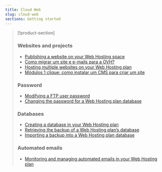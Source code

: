 ```yaml
---
title: Cloud Web
slug: cloud-web
sections: Getting started
---
```


> [!product-section]
>
> ### Websites and projects
>
> - [Publishing a website on your Web Hosting space](https://docs.ovh.com/gb/en/hosting/web_hosting_how_to_get_my_website_online/)
> - [Como migrar um site e e-mails para a OVH?](https://docs.ovh.com/pt/hosting/migrar-site-para-ovh/)
> - [Hosting multiple websites on your Web Hosting plan](https://docs.ovh.com/gb/en/hosting/multisites-configuring-multiple-websites/)
> - [Módulos 1 clique: como instalar um CMS para criar um site](https://docs.ovh.com/pt/hosting/partilhado_guias_dos_modulos_dos_alojamentos_partilhados/)
>
> ### Password
>
> - [Modifying a FTP user password](https://docs.ovh.com/gb/en/hosting/modify-ftp-user-password/)
> - [Changing the password for a Web Hosting plan database](https://docs.ovh.com/gb/en/hosting/change-password-database/)
>
> ### Databases
>
> - [Creating a database in your Web Hosting plan](https://docs.ovh.com/gb/en/hosting/creating-database/)
> - [Retrieving the backup of a Web Hosting plan’s database](https://docs.ovh.com/gb/en/hosting/web_hosting_database_export_guide/)
> - [Importing a backup into a Web Hosting plan database](https://docs.ovh.com/gb/en/hosting/web_hosting_guide_to_importing_a_mysql_database/)
>
> ### Automated emails
>
> - [Monitoring and managing automated emails in your Web Hosting plan](https://docs.ovh.com/gb/en/hosting/web_hosting_monitoring_automatic_emails/)
>